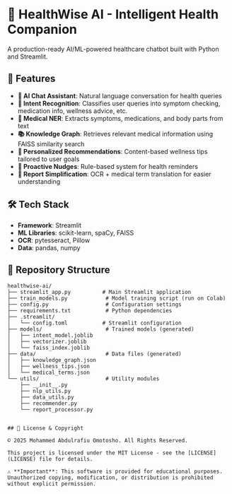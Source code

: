 # 🏥 HealthWise AI - Intelligent Health Companion

A production-ready AI/ML-powered healthcare chatbot built with Python and Streamlit.

## 🌟 Features

- **💬 AI Chat Assistant**: Natural language conversation for health queries
- **🎯 Intent Recognition**: Classifies user queries into symptom checking, medication info, wellness advice, etc.
- **🧠 Medical NER**: Extracts symptoms, medications, and body parts from text
- **📚 Knowledge Graph**: Retrieves relevant medical information using FAISS similarity search
- **🎁 Personalized Recommendations**: Content-based wellness tips tailored to user goals
- **🔔 Proactive Nudges**: Rule-based system for health reminders
- **📄 Report Simplification**: OCR + medical term translation for easier understanding

## 🛠️ Tech Stack

- **Framework**: Streamlit
- **ML Libraries**: scikit-learn, spaCy, FAISS
- **OCR**: pytesseract, Pillow
- **Data**: pandas, numpy

## 📁 Repository Structure

```
healthwise-ai/
├── streamlit_app.py          # Main Streamlit application
├── train_models.py            # Model training script (run on Colab)
├── config.py                  # Configuration settings
├── requirements.txt           # Python dependencies
├── .streamlit/
│   └── config.toml           # Streamlit configuration
├── models/                    # Trained models (generated)
│   ├── intent_model.joblib
│   ├── vectorizer.joblib
│   └── faiss_index.joblib
├── data/                      # Data files (generated)
│   ├── knowledge_graph.json
│   ├── wellness_tips.json
│   └── medical_terms.json
└── utils/                     # Utility modules
    ├── __init__.py
    ├── nlp_utils.py
    ├── data_utils.py
    ├── recommender.py
    └── report_processor.py


## 📄 License & Copyright

© 2025 Mohammed Abdulrafiu Omotosho. All Rights Reserved.

This project is licensed under the MIT License - see the [LICENSE](LICENSE) file for details.

⚠️ **Important**: This software is provided for educational purposes. Unauthorized copying, modification, or distribution is prohibited without explicit permission.

